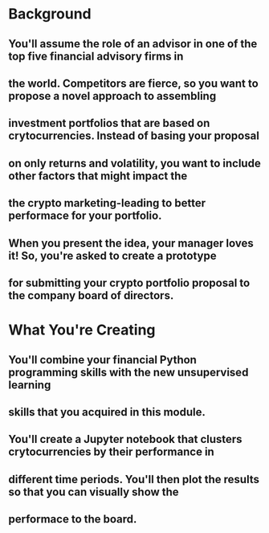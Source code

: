 # Background

## You'll assume the role of an advisor in one of the top five financial advisory firms in 
## the world. Competitors are fierce, so you want to propose a novel approach to assembling
## investment portfolios that are based on crytocurrencies. Instead of basing your proposal 
## on only returns and volatility, you want to include other factors that might impact the 
## the crypto marketing-leading to better performace for your portfolio. 

## When you present the idea, your manager loves it! So, you're asked to create a prototype 
## for submitting your crypto portfolio proposal to the company board of directors.

# What You're Creating
## You'll combine your financial Python programming skills with the new unsupervised learning
## skills that you acquired in this module.

## You'll create a Jupyter notebook that clusters crytocurrencies by their performance in 
## different time periods. You'll then plot the results so that you can visually show the 
## performace to the board. 